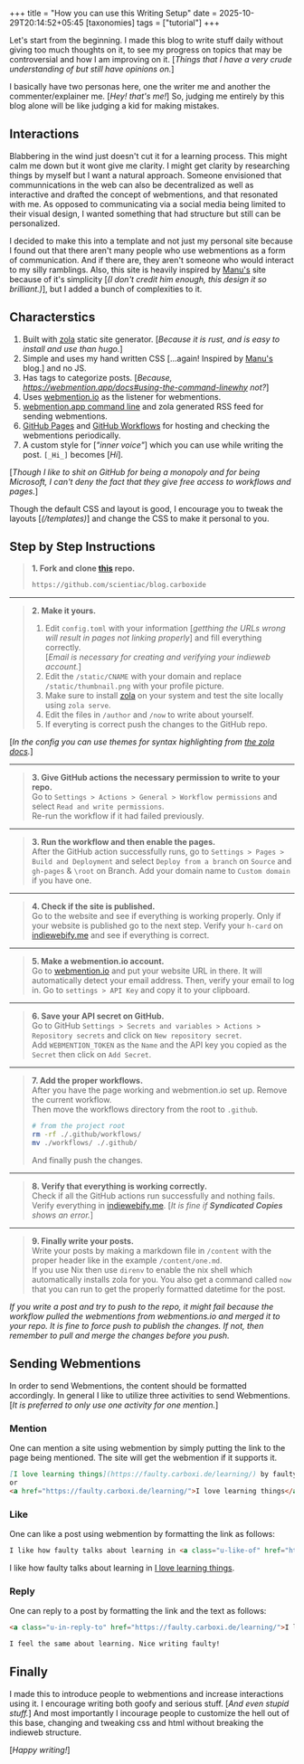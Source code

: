 +++
title = "How you can use this Writing Setup"
date = 2025-10-29T20:14:52+05:45
[taxonomies]
tags = ["tutorial"]
+++

Let's start from the beginning. I made this blog to write stuff daily without giving too much thoughts on it, to  see my progress on topics that may be controversial and how I am improving on it. [_Things that I have a very crude understanding of but still have opinions on._]

I basically have two personas here, one the writer me and another the commenter/explainer me. [_Hey! that's me!_] So, judging me entirely by this blog alone will be like judging a kid for making mistakes.

## Interactions 

Blabbering in the wind just doesn't cut it for a learning process. This might calm me down but it wont give me clarity. I might get clarity by researching things by myself but I want a natural approach. Someone envisioned that communnications in the web can also be decentralized as well as interactive and drafted the concept of webmentions, and that resonated with me. As opposed to communicating via a social media being limited to their visual design, I wanted something that had structure but still can be personalized. 

I decided to make this into a template and not just my personal site because I found out that there aren't many people who use webmentions as a form of communication. And if there are, they aren't someone who would interact to my silly ramblings. Also, this site is heavily inspired by [Manu's](https://manuelmoreale.com/thoughts/welcome-to-manus-website) site because of it's simplicity [_(I don't credit him enough, this design it so brilliant.)_], but I added a bunch of complexities to it.

## Characterstics

1. Built with [zola](https://www.getzola.org/) static site generator. [_Because it is rust, and is easy to install and use than hugo._]
2. Simple and uses my hand written CSS [...again! Inspired by [Manu's](https://manuelmoreale.com/thoughts/welcome-to-manus-website) blog.] and no JS.
3. Has tags to categorize posts. [_Because, https://webmention.app/docs#using-the-command-linewhy not?_]
4. Uses [webmention.io](https://webmention.io/) as the listener for webmentions.
5. [webmention.app command line](https://webmention.app/docs#using-the-command-line) and zola generated RSS feed for sending webmentions.
6. [GitHub Pages](https://docs.github.com/en/pages) and [GitHub Workflows](https://docs.github.com/en/actions/concepts/workflows-and-actions/workflows) for hosting and checking the webmentions periodically.
7. A custom style for [_"inner voice"_] which you can use while writing the post. `[_Hi_]` becomes [_Hi_].

[_Though I like to shit on GitHub for being a monopoly and for being Microsoft, I can't deny the fact that they give free access to workflows and pages._]

Though the default CSS and layout is good, I encourage you to tweak the layouts [_(/templates)_] and change the CSS to make it personal to you.

## Step by Step Instructions

> **1. Fork and clone [this](https://github.com/scientiac/blog.carboxide/) repo.**
>```sh
> https://github.com/scientiac/blog.carboxide
> ```

***

> **2. Make it yours.**   
> 1. Edit `config.toml`  with your information [_getthing the URLs wrong will result in pages not linking properly_] and fill everything correctly.  
> [_Email is necessary for creating and verifying your indieweb account._]  
> 2. Edit the `/static/CNAME` with your domain and replace `/static/thumbnail.png` with your profile picture.
> 3. Make sure to install [zola](https://www.getzola.org/) on your system and test the site locally using `zola serve`.  
> 4. Edit the files in `/author` and `/now` to write about yourself.
> 5. If everyting is correct push the changes to the GitHub repo.

[_In the config you can use themes for syntax highlighting from [the zola docs](https://www.getzola.org/documentation/getting-started/configuration/#syntax-highlighting)._]

***

> **3. Give GitHub actions the necessary permission to write to your repo.**   
> Go to `Settings > Actions > General > Workflow permissions` and select `Read and write permissions`.  
> Re-run the workflow if it had failed previously.

***

> **3. Run the workflow and then enable the pages.**  
> After the GitHub action successfully runs, go to `Settings > Pages > Build and Deployment` and select `Deploy from a branch` on `Source` and `gh-pages` & `\root` on Branch.
> Add your domain name to `Custom domain` if you have one.

*** 

> **4. Check if the site is published.**  
> Go to the website and see if everything is working properly. Only if your website is published go to the next step. 
> Verify your `h-card` on [indiewebify.me](https://indiewebify.me/validate-h-card/) and see if everything is correct.

*** 

> **5. Make a webmention.io account.**  
> Go to [webmention.io](https://webmention.io) and put your website URL in there. 
> It will automatically detect your email address. Then, verify your email to log in.
> Go to `settings > API Key` and copy it to your clipboard.

*** 

> **6. Save your API secret on GitHub.**  
> Go to GitHub `Settings > Secrets and variables > Actions > Repository secrets` and click on `New repository secret`.  
> Add `WEBMENTION_TOKEN` as the `Name` and the API key you copied as the `Secret` then click on `Add Secret`.

*** 

> **7. Add the proper workflows.**  
> After you have the page working and webmention.io set up. Remove the current workflow.  
> Then move the workflows directory from the root to `.github`.
> ```bash
> # from the project root
> rm -rf ./.github/workflows/
> mv ./workflows/ ./.github/
> ```
> And finally push the changes.

*** 

> **8. Verify that everything is working correctly.**  
> Check if all the GitHub actions run successfully and nothing fails.
> Verify everything in [indiewebify.me](https://indiewebify.me). [_It is fine if **Syndicated Copies** shows an error._]

*** 

> **9. Finally write your posts.**  
> Write your posts by making a markdown file in `/content` with the proper header like in the example `/content/one.md`.  
> If you use Nix then use `direnv` to enable the nix shell which automatically installs zola for you. You also get a command called `now` that you can run to get the properly formatted datetime for the post.

_If you write a post and try to push to the repo, it might fail because the workflow pulled the webmentions from webmentions.io and merged it to your repo. It is fine to force push to publish the changes. If not, then remember to pull and merge the changes before you push._


## Sending Webmentions
In order to send Webmentions, the content should be formatted accordingly. In general I like to utilize three activities to send Webmentions.
[_It is preferred to only use one activity for one mention._]

### Mention
One can mention a site using webmention by simply putting the link to the page being mentioned.
The site will get the webmention if it supports it.

```md
[I love learning things](https://faulty.carboxi.de/learning/) by faulty.
or
<a href="https://faulty.carboxi.de/learning/">I love learning things</a> by faulty.
```

### Like
One can like a post using webmention by formatting the link as follows:

```md
I like how faulty talks about learning in <a class="u-like-of" href="https://faulty.carboxi.de/learning/">I love learning things</a>.
```

I like how faulty talks about learning in <a class="u-like-of" href="https://faulty.carboxi.de/learning/">I love learning things</a>.

### Reply
One can reply to a post by formatting the link and the text as follows:

```md
<a class="u-in-reply-to" href="https://faulty.carboxi.de/learning/">I love learning things</a>

I feel the same about learning. Nice writing faulty!
```

## Finally

I made this to introduce people to webmentions and increase interactions using it. I encourage writing both goofy and serious stuff. [_And even stupid stuff._] And most importantly I incourage people to customize the hell out of this base, changing and tweaking css and html without breaking the indieweb structure.

[_Happy writing!_]
